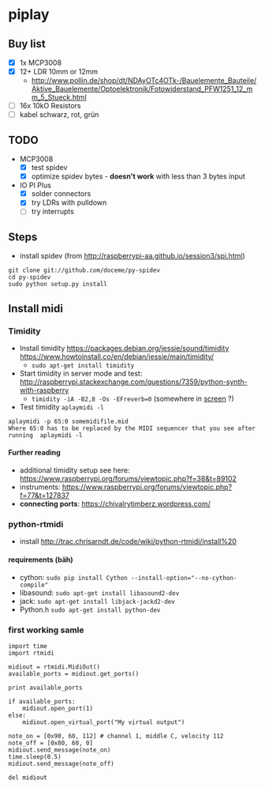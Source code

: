 # piplay
## Buy list
- [x] 1x MCP3008
- [x] 12+ LDR 10mm or 12mm
  - http://www.pollin.de/shop/dt/NDAyOTc4OTk-/Bauelemente_Bauteile/Aktive_Bauelemente/Optoelektronik/Fotowiderstand_PFW1251_12_mm_5_Stueck.html 
- [ ] 16x 10kO Resistors
- [ ] kabel schwarz, rot, grün

## TODO
- MCP3008
  - [x] test spidev 
  - [x] optimize spidev bytes - **doesn't work** with less than 3 bytes input
- IO PI Plus
  - [x] solder connectors 
  - [x] try LDRs with pulldown
  - [ ] try interrupts

## Steps
- install spidev (from http://raspberrypi-aa.github.io/session3/spi.html)
```
git clone git://github.com/doceme/py-spidev
cd py-spidev
sudo python setup.py install
```
## Install midi

### Timidity
- Install timidity https://packages.debian.org/jessie/sound/timidity 
 https://www.howtoinstall.co/en/debian/jessie/main/timidity/ 
  - `sudo apt-get install timidity`
- Start timidity in server mode and test: http://raspberrypi.stackexchange.com/questions/7359/python-synth-with-raspberry 
  - `timidity -iA -B2,8 -Os -EFreverb=0` (somewhere in [screen](http://ss64.com/bash/screen.html) ?)
-  Test timidity `aplaymidi -l`
```
aplaymidi -p 65:0 somemidifile.mid
Where 65:0 has to be replaced by the MIDI sequencer that you see after running  aplaymidi -l
``` 


#### Further reading
 - additional timidity setup see here: https://www.raspberrypi.org/forums/viewtopic.php?f=38&t=89102
 - instruments: https://www.raspberrypi.org/forums/viewtopic.php?f=77&t=127837
 - __connecting ports__: https://chivalrytimberz.wordpress.com/ 
 
### python-rtmidi 
- install http://trac.chrisarndt.de/code/wiki/python-rtmidi/install%20

#### requirements (bäh)
- cython: `sudo pip install Cython --install-option="--no-cython-compile"`
- libasound: `sudo apt-get install libasound2-dev`
- jack: `sudo apt-get install libjack-jackd2-dev`
- Python.h `sudo apt-get install python-dev` 
 
### first working samle
```
import time
import rtmidi

midiout = rtmidi.MidiOut()
available_ports = midiout.get_ports()

print available_ports

if available_ports:
    midiout.open_port(1)
else:
    midiout.open_virtual_port("My virtual output")

note_on = [0x90, 60, 112] # channel 1, middle C, velocity 112
note_off = [0x80, 60, 0]
midiout.send_message(note_on)
time.sleep(0.5)
midiout.send_message(note_off)

del midiout
``` 
